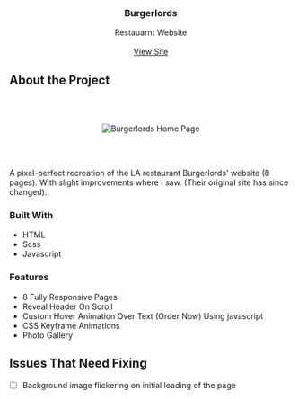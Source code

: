 
<!-- PROJECT HEADER -->
<br />
<div align="center">

<h3 align="center">Burgerlords</h3>

  <p align="center">
    Restauarnt Website
    <br />
    <br />
    <a href="https://rbhogal.github.io/burgerlords-recreation/dist">View Site</a>
  </p>
</div>

<!-- ABOUT THE PROJECT -->
## About the Project
<br />
<br />

<div align="center">

![Burgerlords Home Page](https://raw.githubusercontent.com/rbhogal/rbhogal.github.io/main/images/projects/burgerlords/Responsive%20Devices/Desktop_1080p.png)

</div>
<br />
<br />

A pixel-perfect recreation of the LA restaurant Burgerlords' website (8 pages). With slight improvements where I saw. (Their original site has since changed).

### Built With
* HTML
* Scss
* Javascript

### Features
* 8 Fully Responsive Pages
* Reveal Header On Scroll
* Custom Hover Animation Over Text (Order Now) Using javascript
* CSS Keyframe Animations
* Photo Gallery

## Issues That Need Fixing

- [ ] Background image flickering on initial loading of the page

<!--     - [ ] Nested Feature -->
